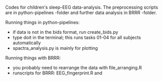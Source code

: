 Codes for children's sleep-EEG data-analysis.
The preprocessing scripts are in python-pipelines -folder
and further data analysis in BRRR -folder. 


Running things in python-pipelines:

- if data is not in the bids format, run create_bids.py
- type doit in the terminal; this runs tasks 01-04 for all subjects automatically
- spactra_analysis.py is mainly for plotting 

Running things with BRRR:

- you probably need to rearrange the data with file_arranging.R
- runscripts for BRRR: EEG_fingerprint.R and 
